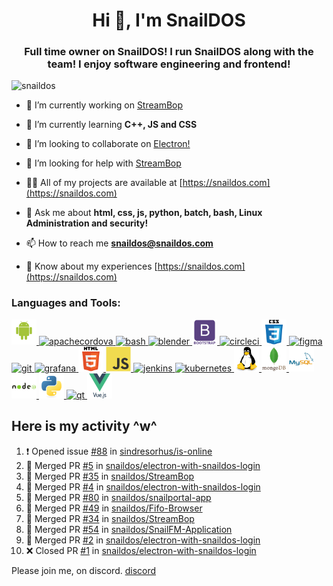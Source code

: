 <h1 align="center">Hi 👋, I'm SnailDOS</h1>
<h3 align="center">Full time owner on SnailDOS! I run SnailDOS along with the team! I enjoy software engineering and frontend!</h3>

<p align="left"> <img src="https://komarev.com/ghpvc/?username=snaildos&label=Profile%20views&color=0e75b6&style=flat" alt="snaildos" /> </p>

- 🔭 I’m currently working on [StreamBop](https://snaildos.com/streambop)

- 🌱 I’m currently learning **C++, JS and CSS**

- 👯 I’m looking to collaborate on [Electron!](https://github.com/electron)

- 🤝 I’m looking for help with [StreamBop](https://github.com/snaildos/StreamBop)

- 👨‍💻 All of my projects are available at [https://snaildos.com](https://snaildos.com)

- 💬 Ask me about **html, css, js, python, batch, bash, Linux Administration and security!**

- 📫 How to reach me **snaildos@snaildos.com**

- 📄 Know about my experiences [https://snaildos.com](https://snaildos.com)

<h3 align="left">Languages and Tools:</h3>
<p align="left"> <a href="https://developer.android.com" target="_blank"> <img src="https://raw.githubusercontent.com/devicons/devicon/master/icons/android/android-original-wordmark.svg" alt="android" width="40" height="40"/> </a> <a href="https://cordova.apache.org/" target="_blank"> <img src="https://www.vectorlogo.zone/logos/apache_cordova/apache_cordova-icon.svg" alt="apachecordova" width="40" height="40"/> </a> <a href="https://www.gnu.org/software/bash/" target="_blank"> <img src="https://www.vectorlogo.zone/logos/gnu_bash/gnu_bash-icon.svg" alt="bash" width="40" height="40"/> </a> <a href="https://www.blender.org/" target="_blank"> <img src="https://download.blender.org/branding/community/blender_community_badge_white.svg" alt="blender" width="40" height="40"/> </a> <a href="https://getbootstrap.com" target="_blank"> <img src="https://raw.githubusercontent.com/devicons/devicon/master/icons/bootstrap/bootstrap-plain-wordmark.svg" alt="bootstrap" width="40" height="40"/> </a> <a href="https://circleci.com" target="_blank"> <img src="https://www.vectorlogo.zone/logos/circleci/circleci-icon.svg" alt="circleci" width="40" height="40"/> </a> <a href="https://www.w3schools.com/css/" target="_blank"> <img src="https://raw.githubusercontent.com/devicons/devicon/master/icons/css3/css3-original-wordmark.svg" alt="css3" width="40" height="40"/> </a> <a href="https://www.figma.com/" target="_blank"> <img src="https://www.vectorlogo.zone/logos/figma/figma-icon.svg" alt="figma" width="40" height="40"/> </a> <a href="https://git-scm.com/" target="_blank"> <img src="https://www.vectorlogo.zone/logos/git-scm/git-scm-icon.svg" alt="git" width="40" height="40"/> </a> <a href="https://grafana.com" target="_blank"> <img src="https://www.vectorlogo.zone/logos/grafana/grafana-icon.svg" alt="grafana" width="40" height="40"/> </a> <a href="https://www.w3.org/html/" target="_blank"> <img src="https://raw.githubusercontent.com/devicons/devicon/master/icons/html5/html5-original-wordmark.svg" alt="html5" width="40" height="40"/> </a> <a href="https://developer.mozilla.org/en-US/docs/Web/JavaScript" target="_blank"> <img src="https://raw.githubusercontent.com/devicons/devicon/master/icons/javascript/javascript-original.svg" alt="javascript" width="40" height="40"/> </a> <a href="https://www.jenkins.io" target="_blank"> <img src="https://www.vectorlogo.zone/logos/jenkins/jenkins-icon.svg" alt="jenkins" width="40" height="40"/> </a> <a href="https://kubernetes.io" target="_blank"> <img src="https://www.vectorlogo.zone/logos/kubernetes/kubernetes-icon.svg" alt="kubernetes" width="40" height="40"/> </a> <a href="https://www.linux.org/" target="_blank"> <img src="https://raw.githubusercontent.com/devicons/devicon/master/icons/linux/linux-original.svg" alt="linux" width="40" height="40"/> </a> <a href="https://www.mongodb.com/" target="_blank"> <img src="https://raw.githubusercontent.com/devicons/devicon/master/icons/mongodb/mongodb-original-wordmark.svg" alt="mongodb" width="40" height="40"/> </a> <a href="https://www.mysql.com/" target="_blank"> <img src="https://raw.githubusercontent.com/devicons/devicon/master/icons/mysql/mysql-original-wordmark.svg" alt="mysql" width="40" height="40"/> </a> <a href="https://nodejs.org" target="_blank"> <img src="https://raw.githubusercontent.com/devicons/devicon/master/icons/nodejs/nodejs-original-wordmark.svg" alt="nodejs" width="40" height="40"/> </a> <a href="https://www.python.org" target="_blank"> <img src="https://raw.githubusercontent.com/devicons/devicon/master/icons/python/python-original.svg" alt="python" width="40" height="40"/> </a> <a href="https://www.qt.io/" target="_blank"> <img src="https://upload.wikimedia.org/wikipedia/commons/0/0b/Qt_logo_2016.svg" alt="qt" width="40" height="40"/> </a> <a href="https://vuejs.org/" target="_blank"> <img src="https://raw.githubusercontent.com/devicons/devicon/master/icons/vuejs/vuejs-original-wordmark.svg" alt="vuejs" width="40" height="40"/> </a> </p>

## Here is my activity ^w^
<!--START_SECTION:activity-->
1. ❗️ Opened issue [#88](https://github.com/sindresorhus/is-online/issues/88) in [sindresorhus/is-online](https://github.com/sindresorhus/is-online)
2. 🎉 Merged PR [#5](https://github.com/snaildos/electron-with-snaildos-login/pull/5) in [snaildos/electron-with-snaildos-login](https://github.com/snaildos/electron-with-snaildos-login)
3. 🎉 Merged PR [#35](https://github.com/snaildos/StreamBop/pull/35) in [snaildos/StreamBop](https://github.com/snaildos/StreamBop)
4. 🎉 Merged PR [#4](https://github.com/snaildos/electron-with-snaildos-login/pull/4) in [snaildos/electron-with-snaildos-login](https://github.com/snaildos/electron-with-snaildos-login)
5. 🎉 Merged PR [#80](https://github.com/snaildos/snailportal-app/pull/80) in [snaildos/snailportal-app](https://github.com/snaildos/snailportal-app)
6. 🎉 Merged PR [#49](https://github.com/snaildos/Fifo-Browser/pull/49) in [snaildos/Fifo-Browser](https://github.com/snaildos/Fifo-Browser)
7. 🎉 Merged PR [#34](https://github.com/snaildos/StreamBop/pull/34) in [snaildos/StreamBop](https://github.com/snaildos/StreamBop)
8. 🎉 Merged PR [#54](https://github.com/snaildos/SnailFM-Application/pull/54) in [snaildos/SnailFM-Application](https://github.com/snaildos/SnailFM-Application)
9. 🎉 Merged PR [#2](https://github.com/snaildos/electron-with-snaildos-login/pull/2) in [snaildos/electron-with-snaildos-login](https://github.com/snaildos/electron-with-snaildos-login)
10. ❌ Closed PR [#1](https://github.com/snaildos/electron-with-snaildos-login/pull/1) in [snaildos/electron-with-snaildos-login](https://github.com/snaildos/electron-with-snaildos-login)
<!--END_SECTION:activity-->
Please join me, on discord.
[discord](https://invite.gg/snaildos)
